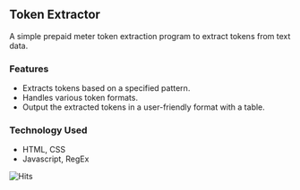 ## Token Extractor

A simple prepaid meter token extraction program to extract tokens from text data.

### Features

- Extracts tokens based on a specified pattern.
- Handles various token formats.
- Output the extracted tokens in a user-friendly format with a table.

### Technology Used

- HTML, CSS
- Javascript, RegEx

![Hits](https://hits.seeyoufarm.com/api/count/incr/badge.svg?url=https://github.com/NahidHassanOfficial/PrepaidMeterTokenExtractor)
